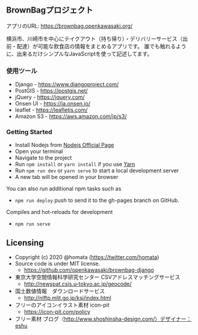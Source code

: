 BrownBagプロジェクト
-------

アプリのURL: <https://brownbag.openkawasaki.org/>

横浜市、川崎市を中心にテイクアウト（持ち帰り）・デリバリーサービス（出前・配達）が可能な飲食店の情報をまとめるアプリです。
誰でも触れるように、出来るだけシンプルなJavaScriptを使って記述してます。

### 使用ツール
* Django - <https://www.djangoproject.com/>
* PostGIS - <https://postgis.net/>
* jQuery - <https://jquery.com/>
* Onsen UI - <https://ja.onsen.io/>
* leaflet - <https://leafletjs.com/>
* Amazon S3 - <https://aws.amazon.com/jp/s3/>

### Getting Started
- Install Nodejs from [Nodejs Official Page](https://nodejs.org/en/)
- Open your terminal
- Navigate to the project
- Run `npm install` or `yarn install` if you use [Yarn](https://yarnpkg.com/en/)
- Run `npm run dev` or `yarn serve` to start a local development server
- A new tab will be opened in your browser

You can also run additional npm tasks such as
- `npm run deploy` push to send it to the gh-pages branch on GitHub.

Compiles and hot-reloads for development
- `npm run serve`

## Licensing
* Copyright (c) 2020 @homata (https://twitter.com/homata)
* Source code is under MIT license.
    - <https://github.com/openkawasaki/brownbag-django>
* 東京大学空間情報科学研究センター CSVアドレスマッチングサービス
    - <http://newspat.csis.u-tokyo.ac.jp/geocode/>
* 国土数値情報　ダウンロードサービス
    - <http://nlftp.mlit.go.jp/ksj/index.html>
* フリーのアイコンイラスト素材 icon-pit
    - <https://icon-pit.com/policy>
* フリー素材 ブログ（http://www.shoshinsha-design.com/）デザイナー：eshu
    